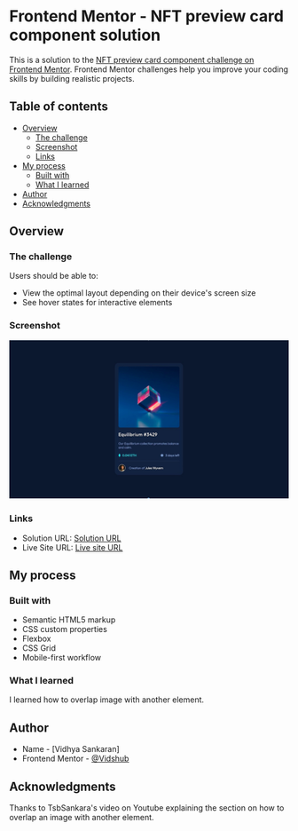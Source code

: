 # Frontend Mentor - NFT preview card component solution

This is a solution to the [NFT preview card component challenge on Frontend Mentor](https://www.frontendmentor.io/challenges/nft-preview-card-component-SbdUL_w0U). Frontend Mentor challenges help you improve your coding skills by building realistic projects. 

## Table of contents

- [Overview](#overview)
  - [The challenge](#the-challenge)
  - [Screenshot](#screenshot)
  - [Links](#links)
- [My process](#my-process)
  - [Built with](#built-with)
  - [What I learned](#what-i-learned)
- [Author](#author)
- [Acknowledgments](#acknowledgments)


## Overview

### The challenge

Users should be able to:

- View the optimal layout depending on their device's screen size
- See hover states for interactive elements

### Screenshot

![](images/card.png)


### Links

- Solution URL: [Solution URL](https://www.frontendmentor.io/solutions/nft-preview-card-component-u_DnJpgdC6)
- Live Site URL: [Live site URL](https://vidshub.github.io/NFT-Preview-Card-Component/)

## My process

### Built with

- Semantic HTML5 markup
- CSS custom properties
- Flexbox
- CSS Grid
- Mobile-first workflow


### What I learned

I learned how to overlap image with another element.


## Author

- Name - [Vidhya Sankaran]
- Frontend Mentor - [@Vidshub](https://www.frontendmentor.io/profile/yourusername)


## Acknowledgments

Thanks to TsbSankara's video on Youtube explaining the section on how to overlap an image with another element. 


